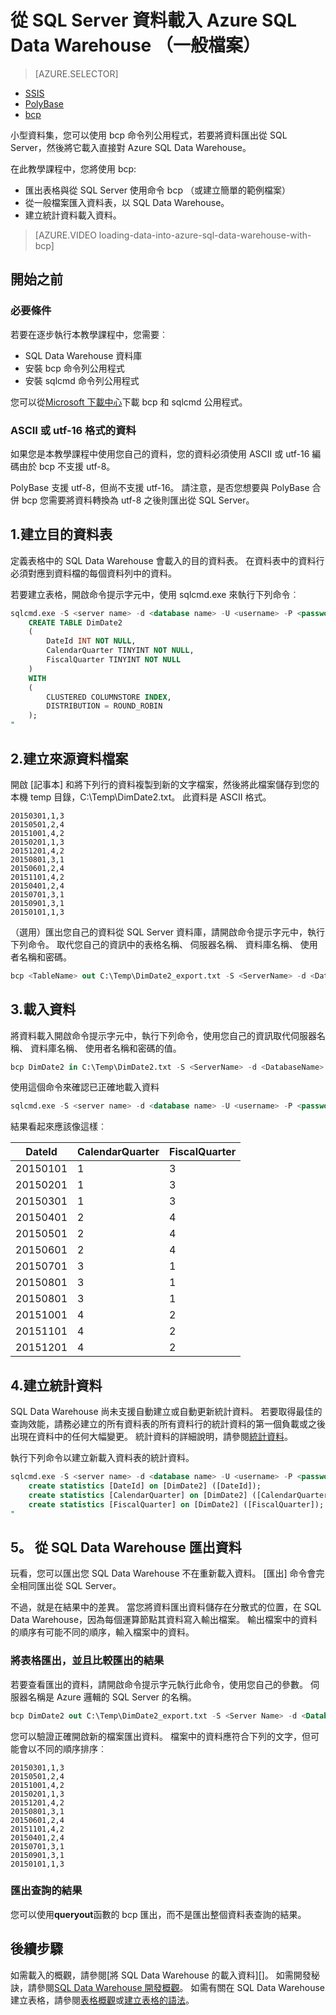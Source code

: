 <properties
   pageTitle="從 SQL Server 資料載入 Azure SQL Data Warehouse (bcp) |Microsoft Azure"
   description="對於較小的資料的大小，使用 bcp 資料匯出到一般檔案的 SQL Server，並直接將 Azure SQL Data Warehouse 匯入資料。"
   services="sql-data-warehouse"
   documentationCenter="NA"
   authors="lodipalm"
   manager="barbkess"
   editor=""/>

<tags
   ms.service="sql-data-warehouse"
   ms.devlang="NA"
   ms.topic="article"
   ms.tgt_pltfrm="NA"
   ms.workload="data-services"
   ms.date="06/30/2016"
   ms.author="lodipalm;barbkess;sonyama"/>


# <a name="load-data-from-sql-server-into-azure-sql-data-warehouse-flat-files"></a>從 SQL Server 資料載入 Azure SQL Data Warehouse （一般檔案）

> [AZURE.SELECTOR]
- [SSIS](sql-data-warehouse-load-from-sql-server-with-integration-services.md)
- [PolyBase](sql-data-warehouse-load-from-sql-server-with-polybase.md)
- [bcp](sql-data-warehouse-load-from-sql-server-with-bcp.md)

小型資料集，您可以使用 bcp 命令列公用程式，若要將資料匯出從 SQL Server，然後將它載入直接對 Azure SQL Data Warehouse。

在此教學課程中，您將使用 bcp:

- 匯出表格與從 SQL Server 使用命令 bcp （或建立簡單的範例檔案）
- 從一般檔案匯入資料表，以 SQL Data Warehouse。
- 建立統計資料載入資料。

>[AZURE.VIDEO loading-data-into-azure-sql-data-warehouse-with-bcp]

## <a name="before-you-begin"></a>開始之前

### <a name="prerequisites"></a>必要條件

若要在逐步執行本教學課程中，您需要︰

- SQL Data Warehouse 資料庫
- 安裝 bcp 命令列公用程式
- 安裝 sqlcmd 命令列公用程式

您可以從[Microsoft 下載中心][]下載 bcp 和 sqlcmd 公用程式。

### <a name="data-in-ascii-or-utf-16-format"></a>ASCII 或 utf-16 格式的資料

如果您是本教學課程中使用您自己的資料，您的資料必須使用 ASCII 或 utf-16 編碼由於 bcp 不支援 utf-8。 

PolyBase 支援 utf-8，但尚不支援 utf-16。 請注意，是否您想要與 PolyBase 合併 bcp 您需要將資料轉換為 utf-8 之後則匯出從 SQL Server。 


## <a name="1-create-a-destination-table"></a>1.建立目的資料表

定義表格中的 SQL Data Warehouse 會載入的目的資料表。 在資料表中的資料行必須對應到資料檔的每個資料列中的資料。

若要建立表格，開啟命令提示字元中，使用 sqlcmd.exe 來執行下列命令︰


```sql
sqlcmd.exe -S <server name> -d <database name> -U <username> -P <password> -I -Q "
    CREATE TABLE DimDate2
    (
        DateId INT NOT NULL,
        CalendarQuarter TINYINT NOT NULL,
        FiscalQuarter TINYINT NOT NULL
    )
    WITH
    (
        CLUSTERED COLUMNSTORE INDEX,
        DISTRIBUTION = ROUND_ROBIN
    );
"
```


## <a name="2-create-a-source-data-file"></a>2.建立來源資料檔案

開啟 [記事本] 和將下列行的資料複製到新的文字檔案，然後將此檔案儲存到您的本機 temp 目錄，C:\Temp\DimDate2.txt。 此資料是 ASCII 格式。

```
20150301,1,3
20150501,2,4
20151001,4,2
20150201,1,3
20151201,4,2
20150801,3,1
20150601,2,4
20151101,4,2
20150401,2,4
20150701,3,1
20150901,3,1
20150101,1,3
```

（選用）匯出您自己的資料從 SQL Server 資料庫，請開啟命令提示字元中，執行下列命令。 取代您自己的資訊中的表格名稱、 伺服器名稱、 資料庫名稱、 使用者名稱和密碼。

```sql
bcp <TableName> out C:\Temp\DimDate2_export.txt -S <ServerName> -d <DatabaseName> -U <Username> -P <Password> -q -c -t ','
```



## <a name="3-load-the-data"></a>3.載入資料
將資料載入開啟命令提示字元中，執行下列命令，使用您自己的資訊取代伺服器名稱、 資料庫名稱、 使用者名稱和密碼的值。

```sql
bcp DimDate2 in C:\Temp\DimDate2.txt -S <ServerName> -d <DatabaseName> -U <Username> -P <password> -q -c -t  ','
```

使用這個命令來確認已正確地載入資料

```sql
sqlcmd.exe -S <server name> -d <database name> -U <username> -P <password> -I -Q "SELECT * FROM DimDate2 ORDER BY 1;"
```

結果看起來應該像這樣︰

DateId |CalendarQuarter |FiscalQuarter
----------- |--------------- |-------------
20150101 |1 |3
20150201 |1 |3
20150301 |1 |3
20150401 |2 |4
20150501 |2 |4
20150601 |2 |4
20150701 |3 |1
20150801 |3 |1
20150801 |3 |1
20151001 |4 |2
20151101 |4 |2
20151201 |4 |2

## <a name="4-create-statistics"></a>4.建立統計資料

SQL Data Warehouse 尚未支援自動建立或自動更新統計資料。 若要取得最佳的查詢效能，請務必建立的所有資料表的所有資料行的統計資料的第一個負載或之後出現在資料中的任何大幅變更。 統計資料的詳細說明，請參閱[統計資料][]。 

執行下列命令以建立新載入資料表的統計資料。

```sql
sqlcmd.exe -S <server name> -d <database name> -U <username> -P <password> -I -Q "
    create statistics [DateId] on [DimDate2] ([DateId]);
    create statistics [CalendarQuarter] on [DimDate2] ([CalendarQuarter]);
    create statistics [FiscalQuarter] on [DimDate2] ([FiscalQuarter]);
"
```

## <a name="5-export-data-from-sql-data-warehouse"></a>5。 從 SQL Data Warehouse 匯出資料
玩看，您可以匯出您 SQL Data Warehouse 不在重新載入資料。  [匯出] 命令會完全相同匯出從 SQL Server。

不過，就是在結果中的差異。 當您將資料匯出資料儲存在分散式的位置，在 SQL Data Warehouse，因為每個運算節點其資料寫入輸出檔案。 輸出檔案中的資料的順序有可能不同的順序，輸入檔案中的資料。

### <a name="export-a-table-and-compare-exported-results"></a>將表格匯出，並且比較匯出的結果

若要查看匯出的資料，請開啟命令提示字元執行此命令，使用您自己的參數。 伺服器名稱是 Azure 邏輯的 SQL Server 的名稱。

```sql
bcp DimDate2 out C:\Temp\DimDate2_export.txt -S <Server Name> -d <Database Name> -U <Username> -P <password> -q -c -t ','
```
您可以驗證正確開啟新的檔案匯出資料。 檔案中的資料應符合下列的文字，但可能會以不同的順序排序︰

```
20150301,1,3
20150501,2,4
20151001,4,2
20150201,1,3
20151201,4,2
20150801,3,1
20150601,2,4
20151101,4,2
20150401,2,4
20150701,3,1
20150901,3,1
20150101,1,3
```

### <a name="export-the-results-of-a-query"></a>匯出查詢的結果

您可以使用**queryout**函數的 bcp 匯出，而不是匯出整個資料表查詢的結果。 

## <a name="next-steps"></a>後續步驟
如需載入的概觀，請參閱[將 SQL Data Warehouse 的載入資料][]。
如需開發秘訣，請參閱[SQL Data Warehouse 開發概觀][]。
如需有關在 SQL Data Warehouse 建立表格，請參閱[表格概觀][]或[建立表格的語法][]。

<!--Image references-->

<!--Article references-->

[將資料載入至 SQL Data Warehouse]: ./sql-data-warehouse-overview-load.md
[SQL Data Warehouse 開發概觀]: ./sql-data-warehouse-overview-develop.md
[表格概觀]: ./sql-data-warehouse-tables-overview.md
[統計資料]: ./sql-data-warehouse-tables-statistics.md

<!--MSDN references-->
[bcp]: https://msdn.microsoft.com/library/ms162802.aspx
[建立表格的語法]: https://msdn.microsoft.com/library/mt203953.aspx

<!--Other Web references-->
[Microsoft 下載中心]: https://www.microsoft.com/download/details.aspx?id=36433
